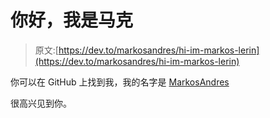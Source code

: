 # 你好，我是马克

> 原文:[https://dev.to/markosandres/hi-im-markos-lerin](https://dev.to/markosandres/hi-im-markos-lerin)

你可以在 GitHub 上找到我，我的名字是 [MarkosAndres](https://github.com/MarkosAndres)

很高兴见到你。